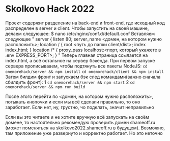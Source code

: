 # Skolkovo Hack 2022

Проект содержит разделение на back-end и front-end, где исходный код распределен в server и client.
Чтобы запустить на своей машине, делаем следующее: 
  $ nano /etc/nginx/conf.d/default.conf
  Вставляем следующее 
  " server {
      listen 80;
      server_name <домен, на котором нужно расположить>;
      location / {
        root <путь до папки client/dist>;
        index index.html;
      }
      location /* {
        proxy_pass localhost:<порт, который укажете в .env EXPRESS_PORT>;
      } 
  "
Теперь главная страница ссылается на index.html, а всё остальное на сервер бэкенда. 
При первом запуске сервера прописывааем, чтобы подтянуть все пакеты NodeJS: 
  `cd onemorehack/server && npm install`
  `cd onemorehack/client && npm install`
Затем билдим фронт и запускаем бэк след командами(важно сначала сбилдить фронт):
  1 `cd onemorehack/server && npm start`
  2 `cd onemorehack/server && npm run build`

  После этого перейти по <домен, на котором нужно расположить>, потыкать кнопочки и если мы всё сделали правильно, то оно заработает. Если нет, ну, грустно, чо поделать, значит неправильно
  
  Если вы это читаете и не хотите вручную всё запускать на своём домене, то настоятельно рекомендую проверить домен shameoff.ru (может поменяться на skolkovo2022.shameoff.ru в будущем). Возможно, там приложение уже развернуто и корректно работает. Но это неточно
